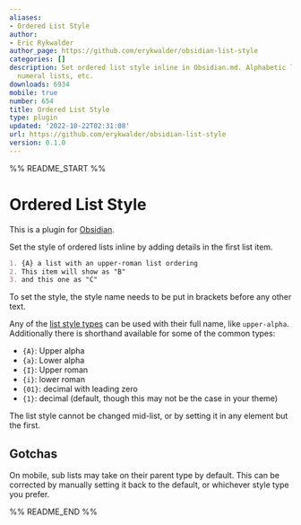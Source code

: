 ```yaml
---
aliases:
- Ordered List Style
author:
- Eric Rykwalder
author_page: https://github.com/erykwalder/obsidian-list-style
categories: []
description: Set ordered list style inline in Obsidian.md. Alphabetic lists, roman
  numeral lists, etc.
downloads: 6934
mobile: true
number: 654
title: Ordered List Style
type: plugin
updated: '2022-10-22T02:31:08'
url: https://github.com/erykwalder/obsidian-list-style
version: 0.1.0
---
```


%% README_START %%

# Ordered List Style

This is a plugin for [Obsidian](https://obsidian.md).

Set the style of ordered lists inline by adding details in the first list item.

```markdown
1. {A} a list with an upper-roman list ordering
2. This item will show as "B"
3. and this one as "C"
```

To set the style, the style name needs to be put in brackets before any other text.

Any of the [list style types](https://developer.mozilla.org/en-US/docs/Web/CSS/list-style-type) can be used with their full name, like `upper-alpha`. Additionally there is shorthand available for some of the common types:

-   `{A}`: Upper alpha
-   `{a}`: Lower alpha
-   `{I}`: Upper roman
-   `{i}`: lower roman
-   `{01}`: decimal with leading zero
-   `{1}`: decimal (default, though this may not be the case in your theme)

The list style cannot be changed mid-list, or by setting it in any element but the first.

## Gotchas

On mobile, sub lists may take on their parent type by default. This can be corrected by manually setting it back to the default, or whichever style type you prefer.


%% README_END %%